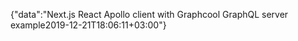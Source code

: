 {"data":"Next.js React Apollo client with Graphcool GraphQL server example2019-12-21T18:06:11+03:00"}

